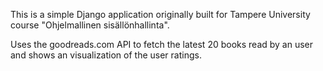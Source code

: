 This is a simple Django application originally built for Tampere University course "Ohjelmallinen sisällönhallinta".

Uses the goodreads.com API to fetch the latest 20 books read by an user and shows an visualization of the user ratings.
